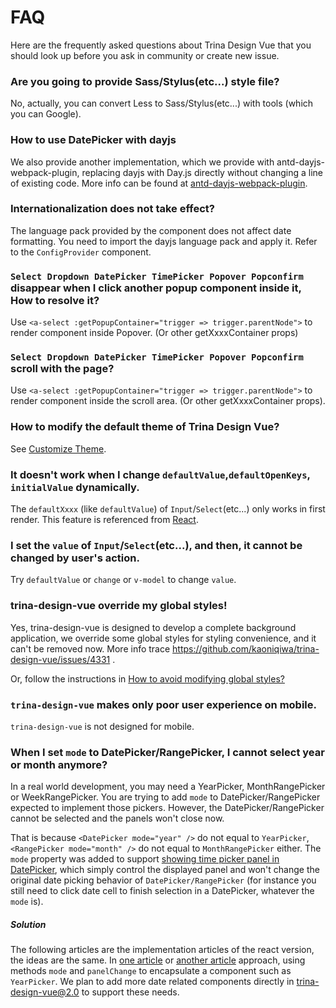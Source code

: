 # FAQ

Here are the frequently asked questions about Trina Design Vue that you should look up before you ask in community or create new issue.

### Are you going to provide Sass/Stylus(etc...) style file?

No, actually, you can convert Less to Sass/Stylus(etc...) with tools (which you can Google).

### How to use DatePicker with dayjs

We also provide another implementation, which we provide with antd-dayjs-webpack-plugin, replacing dayjs with Day.js directly without changing a line of existing code. More info can be found at [antd-dayjs-webpack-plugin](https://github.com/ant-design/antd-dayjs-webpack-plugin).

### Internationalization does not take effect?

The language pack provided by the component does not affect date formatting. You need to import the dayjs language pack and apply it. Refer to the `ConfigProvider` component.

### `Select Dropdown DatePicker TimePicker Popover Popconfirm` disappear when I click another popup component inside it, How to resolve it?

Use `<a-select :getPopupContainer="trigger => trigger.parentNode">` to render component inside Popover. (Or other getXxxxContainer props)

### `Select Dropdown DatePicker TimePicker Popover Popconfirm` scroll with the page?

Use `<a-select :getPopupContainer="trigger => trigger.parentNode">` to render component inside the scroll area. (Or other getXxxxContainer props).

### How to modify the default theme of Trina Design Vue?

See [Customize Theme](/docs/vue/customize-theme/).

### It doesn't work when I change `defaultValue`,`defaultOpenKeys`, `initialValue` dynamically.

The `defaultXxxx` (like `defaultValue`) of `Input`/`Select`(etc...) only works in first render. This feature is referenced from [React](https://facebook.github.io/react/docs/forms.html#controlled-components).

### I set the `value` of `Input`/`Select`(etc...), and then, it cannot be changed by user's action.

Try `defaultValue` or `change` or `v-model` to change `value`.

### trina-design-vue override my global styles!

Yes, trina-design-vue is designed to develop a complete background application, we override some global styles for styling convenience, and it can't be removed now. More info trace https://github.com/kaoniqiwa/trina-design-vue/issues/4331 .

Or, follow the instructions in [How to avoid modifying global styles?](docs/react/customize-theme#How-to-avoid-modifying-global-styles-?)

### `trina-design-vue` makes only poor user experience on mobile.

`trina-design-vue` is not designed for mobile.

### When I set `mode` to DatePicker/RangePicker, I cannot select year or month anymore?

In a real world development, you may need a YearPicker, MonthRangePicker or WeekRangePicker. You are trying to add `mode` to DatePicker/RangePicker expected to implement those pickers. However, the DatePicker/RangePicker cannot be selected and the panels won't close now.

That is because `<DatePicker mode="year" />` do not equal to `YearPicker`, `<RangePicker mode="month" />` do not equal to `MonthRangePicker` either. The `mode` property was added to support [showing time picker panel in DatePicker](https://github.com/kaoniqiwa/trina-design-vue/issues/5190), which simply control the displayed panel and won't change the original date picking behavior of `DatePicker/RangePicker` (for instance you still need to click date cell to finish selection in a DatePicker, whatever the `mode` is).

##### Solution

The following articles are the implementation articles of the react version, the ideas are the same. In [one article](https://juejin.im/post/5cf65c366fb9a07eca6968f9) or [another article](https://www.cnblogs.com/zyl-Tara/p/10197177.html) approach, using methods `mode` and `panelChange` to encapsulate a component such as `YearPicker`. We plan to add more date related components directly in trina-design-vue@2.0 to support these needs.
